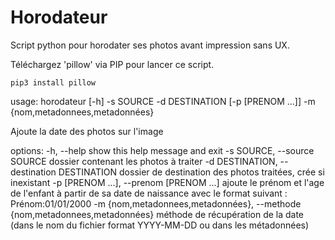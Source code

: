 # Horodateur
Script python pour horodater ses photos avant impression sans UX.

Téléchargez 'pillow' via PIP pour lancer ce script. 

```
pip3 install pillow
```

usage: horodateur [-h] -s SOURCE -d DESTINATION [-p [PRENOM ...]] -m {nom,metadonnees,metadonnées}

Ajoute la date des photos sur l'image

options:
  -h, --help            show this help message and exit
  -s SOURCE, --source SOURCE
                        dossier contenant les photos à traiter
  -d DESTINATION, --destination DESTINATION
                        dossier de destination des photos traitées, crée si inexistant
  -p [PRENOM ...], --prenom [PRENOM ...]
                        ajoute le prénom et l'age de l'enfant à partir de sa date de naissance avec le format suivant : Prénom:01/01/2000
  -m {nom,metadonnees,metadonnées}, --methode {nom,metadonnees,metadonnées}
                        méthode de récupération de la date (dans le nom du fichier format YYYY-MM-DD ou dans les métadonnées)
